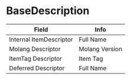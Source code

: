 # BaseDescription

<table><thead><tr><th>Field</th><th>Info</th></tr></thead><tbody>
<tr><td>Internal ItemDescriptor</td><td>Full Name</td></tr>
<tr><td>Molang Descriptor</td><td>Molang Version</td></tr>
<tr><td>ItemTag Descriptor</td><td>Item Tag</td></tr>
<tr><td>Deferred Descriptor</td><td>Full Name</td></tr>
</tbody></table>